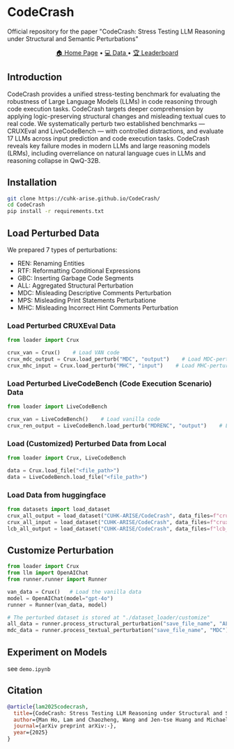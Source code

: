 # CodeCrash
Official repository for the paper "CodeCrash: Stress Testing LLM Reasoning under Structural and Semantic Perturbations"

<p align="center">
    <a href="https://cuhk-arise.github.io/CodeCrash/">🏠 Home Page</a> •
    <a href="https://huggingface.co/datasets/CUHK-ARISE/CodeCrash">💻 Data </a> •
    <a href="https://cuhk-arise.github.io/CodeCrash/leaderboard">🏆 Leaderboard</a>
</p>

## Introduction
CodeCrash provides a unified stress-testing benchmark for evaluating the robustness of Large Language Models (LLMs) in code reasoning through code execution tasks. CodeCrash targets deeper comprehension by applying logic-preserving structural changes and misleading textual cues to real code. We systematically perturb two established benchmarks — CRUXEval and LiveCodeBench — with controlled distractions, and evaluate 17 LLMs across input prediction and code execution tasks. CodeCrash reveals key failure modes in modern LLMs and large reasoning models (LRMs), including overreliance on natural language cues in LLMs and reasoning collapse in QwQ-32B.

## Installation
```bash
git clone https://cuhk-arise.github.io/CodeCrash/
cd CodeCrash
pip install -r requirements.txt
```

## Load Perturbed Data

We prepared 7 types of perturbations:
- REN: Renaming Entities
- RTF: Reformatting Conditional Expressions
- GBC: Inserting Garbage Code Segments
- ALL: Aggregated Structural Perturbation
- MDC: Misleading Descriptive Comments Perturbation
- MPS: Misleading Print Statements Perturbatione
- MHC: Misleading Incorrect Hint Comments Perturbation

### Load Perturbed CRUXEval Data
```py
from loader import Crux

crux_van = Crux()    # Load VAN code
crux_mdc_output = Crux.load_perturb("MDC", "output")    # Load MDC-perturbed code for code execution (output prediction)
crux_mhc_input = Crux.load_perturb("MHC", "input")    # Load MHC-perturbed code for input prediction
```

### Load Perturbed LiveCodeBench (Code Execution Scenario) Data
```py
from loader import LiveCodeBench

crux_van = LiveCodeBench()    # Load vanilla code
crux_ren_output = LiveCodeBench.load_perturb("MDRENC", "output")    # Load REN-perturbed code for code execution
```

### Load (Customized) Perturbed Data from Local
```py
from loader import Crux, LiveCodeBench

data = Crux.load_file("<file_path>")
data = LiveCodeBench.load_file("<file_path>")
```

### Load Data from huggingface
```py
from datasets import load_dataset
crux_all_output = load_dataset("CUHK-ARISE/CodeCrash", data_files=f"crux_ALL_output.jsonl")["train"]
crux_all_input = load_dataset("CUHK-ARISE/CodeCrash", data_files=f"crux_ALL_input.jsonl")["train"]
lcb_all_output = load_dataset("CUHK-ARISE/CodeCrash", data_files=f"lcb_ALL_output.jsonl")["train"]
```

## Customize Perturbation
```py
from loader import Crux
from llm import OpenAIChat
from runner.runner import Runner

van_data = Crux()   # Load the vanilla data
model = OpenAIChat(model="gpt-4o")
runner = Runner(van_data, model)

# The perturbed dataset is stored at "./dataset_loader/customize"
all_data = runner.process_structural_perturbation("save_file_name", "ALL")
mdc_data = runner.process_textual_perturbation("save_file_name", "MDC")
```

## Experiment on Models
see `demo.ipynb`

## Citation

```bibtex
@article{lam2025codecrash,
  title={CodeCrash: Stress Testing LLM Reasoning under Structural and Semantic Perturbations},
  author={Man Ho, Lam and Chaozheng, Wang and Jen-tse Huang and Michael R., Lyu},
  journal={arXiv preprint arXiv:-},
  year={2025}
}
```